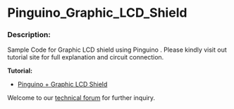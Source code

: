 # Pinguino_Graphic_LCD_Shield
<h3>Description:</h3>
Sample Code for Graphic LCD shield using Pinguino . Please kindly visit out tutorial site for full explanation and circuit connection. <br/>

<b>Tutorial:</b>
<ul><li><a href="http://tutorial.cytron.com.my/2011/08/22/pinguino-graphic-lcd-shield/" target="_blank">Pinguino + Graphic LCD Shield</a></li>
</ul>

Welcome to our <a href="http://forum.cytron.com.my/" target="_blank">technical forum</a> for further inquiry.
